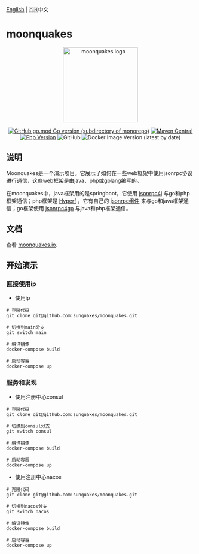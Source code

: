 [English](README.md) | 🇨🇳中文
# moonquakes

<p align="center"><a href="https://moonquakes.io/zh/" target="_blank" rel="noopener noreferrer"><img width="200" src="https://www.moonquakes.io/images/logo.png" alt="moonquakes logo"></a></p>
<p align="center">
    <a href="https://github.com/sunquakes/jsonrpc4go"><img alt="GitHub go.mod Go version (subdirectory of monorepo)" src="https://img.shields.io/github/go-mod/go-version/sunquakes/moonquakes?filename=go%2Fgo.mod"></a>
    <a href="https://github.com/sunquakes/jsonrpc4j"><img alt="Maven Central" src="https://img.shields.io/maven-central/v/com.sunquakes/jsonrpc4j"></a>
    <a href="https://github.com/hyperf/hyperf"><img src="https://img.shields.io/badge/hyperf-%3E=3.0-brightgreen.svg?maxAge=2592000" alt="Php Version"></a>
    <img alt="GitHub" src="https://img.shields.io/github/license/sunquakes/moonquakes?color=blue">
    <img alt="Docker Image Version (latest by date)" src="https://img.shields.io/docker/v/sunquakes/moonquakes?color=green">
</p> 

## 说明
Moonquakes是一个演示项目。它展示了如何在一些web框架中使用jsonrpc协议进行通信，这些web框架是由java、php或golang编写的。

在moonquakes中，java框架用的是springboot，它使用 [jsonrpc4j](https://github.com/sunquakes/jsonrpc4j) 与go和php框架通信；php框架是 [Hyperf](https://github.com/hyperf/hyperf) ，它有自己的 [jsonrpc组件](https://www.hyperf.wiki/3.0/#/en/json-rpc) 来与go和java框架通信；go框架使用 [jsonrpc4go](https://github.com/sunquakes/jsonrpc4go) 与java和php框架通信。

## 文档 
查看 [moonquakes.io](https://moonquakes.io/zh/).

## 开始演示
### 直接使用ip
- 使用ip
```shell
# 克隆代码
git clone git@github.com:sunquakes/moonquakes.git

# 切换到main分支
git switch main

# 编译镜像
docker-compose build

# 启动容器
docker-compose up
```
### 服务和发现
- 使用注册中心consul
```shell
# 克隆代码
git clone git@github.com:sunquakes/moonquakes.git

# 切换到consul分支
git switch consul

# 编译镜像
docker-compose build

# 启动容器
docker-compose up
```
- 使用注册中心nacos
```shell
# 克隆代码
git clone git@github.com:sunquakes/moonquakes.git

# 切换到nacos分支
git switch nacos

# 编译镜像
docker-compose build

# 启动容器
docker-compose up
```
